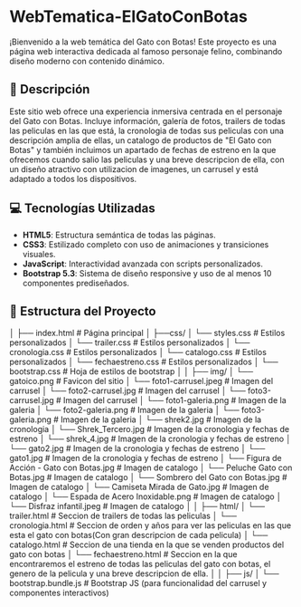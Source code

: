 # WebTematica-ElGatoConBotas

¡Bienvenido a la web temática del Gato con Botas! Este proyecto es una página web interactiva dedicada al famoso personaje felino, combinando diseño moderno con contenido dinámico.

## 📌 Descripción

Este sitio web ofrece una experiencia inmersiva centrada en el personaje del Gato con Botas. Incluye información, galería de fotos, trailers de todas las peliculas en las que está, la cronologia de todas sus peliculas con una descripción amplia de ellas, un catalogo de productos de "El Gato con Botas" y también incluimos un apartado de fechas de estreno en la que ofrecemos cuando salio las peliculas y una breve descripcion de ella, con un diseño atractivo con utilizacion de imagenes, un carrusel y está adaptado a todos los dispositivos.

## 💻 Tecnologías Utilizadas

- **HTML5**: Estructura semántica de todas las páginas.
- **CSS3**: Estilizado completo con uso de animaciones y transiciones visuales.
- **JavaScript**: Interactividad avanzada con scripts personalizados.
- **Bootstrap 5.3**: Sistema de diseño responsive y uso de al menos 10 componentes prediseñados.

## 📁 Estructura del Proyecto

│
├── index.html # Página principal
│
├──css/
│ └── styles.css # Estilos personalizados
│ └── trailer.css # Estilos personalizados
│ └── cronologia.css # Estilos personalizados
│ └── catalogo.css # Estilos personalizados
│ └── fechaestreno.css # Estilos personalizados
│ └── bootstrap.css # Hoja de estilos de bootstrap
│
│
├── img/
│ └── gatoico.png # Favicon del sitio
│ └── foto1-carrusel.jpeg # Imagen del carrusel
│ └── foto2-carrusel.jpg # Imagen del carrusel
│ └── foto3-carrusel.jpg # Imagen del carrusel
│ └── foto1-galeria.png # Imagen de la galeria
│ └── foto2-galeria.png # Imagen de la galeria
│ └── foto3-galeria.png # Imagen de la galeria
│ └── shrek2.jpg # Imagen de la cronologia
│ └── Shrek_Tercero.jpg # Imagen de la cronologia y fechas de estreno
│ └── shrek_4.jpg # Imagen de la cronologia y fechas de estreno
│ └── gato2.jpg # Imagen de la cronologia y fechas de estreno
│ └── gato1.jpg # Imagen de la cronologia y fechas de estreno
│ └── Figura de Acción - Gato con Botas.jpg # Imagen de catalogo
│ └── Peluche Gato con Botas.jpg # Imagen de catalogo
│ └── Sombrero del Gato con Botas.jpg # Imagen de catalogo
│ └── Camiseta Mirada de Gato.jpg # Imagen de catalogo
│ └── Espada de Acero Inoxidable.png # Imagen de catalogo
│ └── Disfraz infantil.jpeg # Imagen de catalogo
│
│
├── html/
│ └── trailer.html # Seccion de trailers de todas las peliculas
│ └── cronologia.html # Seccion de orden y años para ver las peliculas en las que esta el gato con botas(Con gran descripcion de cada pelicula) 
│ └── catalogo.html # Seccion de una tienda en la que se venden productos del gato con botas
│ └── fechaestreno.html # Seccion en la que encontraremos el estreno de todas las peliculas del gato con botas, el genero de la pelicula y una breve descripcion de ella.
│
│
├── js/
│ └── bootstrap.bundle.js # Bootstrap JS (para funcionalidad del carrusel y componentes interactivos)